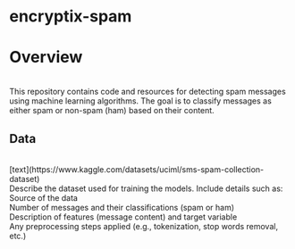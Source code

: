 # encryptix-spam
<h1>Overview</h1>
<br>
This repository contains code and resources for detecting spam messages using machine learning algorithms. The goal is to classify messages as either spam or non-spam (ham) based on their content.
<br>
<h2>Data</h2>
<br>
[text](https://www.kaggle.com/datasets/uciml/sms-spam-collection-dataset)
<br>
Describe the dataset used for training the models. Include details such as:
<br>
Source of the data
<br>
Number of messages and their classifications (spam or ham)
<br>
Description of features (message content) and target variable
<br>
Any preprocessing steps applied (e.g., tokenization, stop words removal, etc.)


